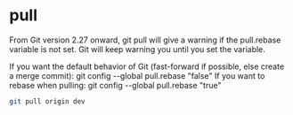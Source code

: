 # pull

From Git version 2.27 onward, git pull will give a warning if the pull.rebase variable is not set. Git will keep warning you until you set the variable.

If you want the default behavior of Git (fast-forward if possible, else create a
merge commit): git config --global pull.rebase "false"
If you want to rebase when pulling: git config --global pull.rebase "true"

```bash
git pull origin dev
```

